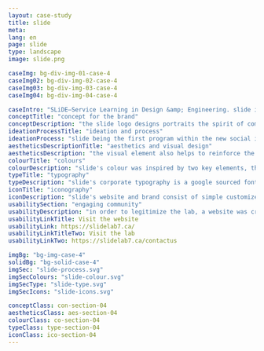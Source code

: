 ```yaml
---
layout: case-study
title: slide
meta:
lang: en
page: slide
type: landscape
image: slide.png

caseImg: bg-div-img-01-case-4
caseImg02: bg-div-img-02-case-4
caseImg03: bg-div-img-03-case-4
caseImg04: bg-div-img-04-case-4

caseIntro: "SLiDE–Service Learning in Design &amp; Engineering. slide is a key element of algonquin college’s response to a 2017 report, recode initiative to maximize the capacity of advanced education institutions to build social ground work for canadian communities. *slide* is intended to harness the talents of Algonquin College students from the Schools of Media and Design and Advanced Technology to provide support to community-based organizations in the area of digital technology"
conceptTitle: "concept for the brand"
conceptDescription: "the slide logo designs portraits the spirit of community that clients come to appreciate from a competent social agency. one that reflects community, partnership and movement towards change and the future"
ideationProcessTitle: "ideation and process"
ideationProcess: "slide being the first program within the new social innovation lab at algonquin college, the brand was designed to represent flow and transition of development within our community, with bright colours and visual structure of the logos explore movement and transition through the blending of colours"
aestheticsDescriptionTitle: "aesthetics and visual design"
aestheticsDescription: "the visual element also helps to reinforce the forward transition that represents innovation and the direction the organization is heading in. This motion and feel and the movement within the logo implies that SLiDE will help propel it’s clients towards their desired destinations and precise problem-solving solutions"
colourTitle: "colours"
colourDescription: "slide's colour was inspired by two key elements, the community and the students that makes slide. the colour red, which was inspired by the Stanford red couch, represents the social innovation lab and all of the students involved in this social movement, the yellow represents the community of ottawa. the gradient in between the two colors represents the social movement and change that is happening because of the collaboration and efforts of both the SLiDE lab and students"
typeTitle: "typography"
typeDescription: "slide's corporate typography is a google sourced font called source sans. this font symbolize strength the font weight helps establish presence and professionalism that is expected from a social enterprise"
iconTitle: "iconography"
iconDescription: "slide's website and brand consist of simple customized iconography. the use of grey tones and outline is to represent the current state of the community and the accent colours is to represent the sectors that slide's student and the social innovation lab are coming in to provide solutions to"
usabilitySection: "engaging community"
usabilityDescription: "in order to legitimize the lab, a website was created to help give a face to the name of slide and create a channel for community members and enterprises to visit and learn more about service learning."
usabilityLinkTitle: Visit the website
usabilityLink: https://slidelab7.ca/
usabilityLinkTitleTwo: Visit the lab
usabilityLinkTwo: https://slidelab7.ca/contactus

imgBg: "bg-img-case-4"
solidBg: "bg-solid-case-4"
imgSec: "slide-process.svg"
imgSecColours: "slide-colour.svg"
imgSecType: "slide-type.svg"
imgSecIcons: "slide-icons.svg"

conceptClass: con-section-04
aestheticsClass: aes-section-04
colourClass: co-section-04
typeClass: type-section-04
iconClass: ico-section-04
---
```

